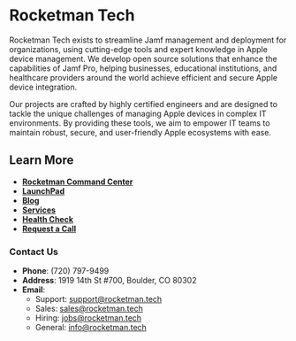 # Rocketman Tech

Rocketman Tech exists to streamline Jamf management and deployment for organizations, using cutting-edge tools and expert knowledge in Apple device management. We develop open source solutions that enhance the capabilities of Jamf Pro, helping businesses, educational institutions, and healthcare providers around the world achieve efficient and secure Apple device integration.

Our projects are crafted by highly certified engineers and are designed to tackle the unique challenges of managing Apple devices in complex IT environments. By providing these tools, we aim to empower IT teams to maintain robust, secure, and user-friendly Apple ecosystems with ease.

## Learn More

- **[Rocketman Command Center](https://www.rocketman.tech/rocketman-command-center)**
- **[LaunchPad](https://www.rocketman.tech/launchpad)**
- **[Blog](https://www.rocketman.tech/blog)**
- **[Services](https://www.rocketman.tech/services)**
- **[Health Check](https://www.rocketman.tech/health-check)**
- **[Request a Call](https://www.rocketman.tech/request-a-call)**

### Contact Us

- **Phone**: (720) 797-9499
- **Address**: 1919 14th St #700, Boulder, CO 80302
- **Email**:
  - Support: [support@rocketman.tech](mailto:support@rocketman.tech)
  - Sales: [sales@rocketman.tech](mailto:sales@rocketman.tech)
  - Hiring: [jobs@rocketman.tech](mailto:jobs@rocketman.tech)
  - General: [info@rocketman.tech](mailto:info@rocketman.tech)
